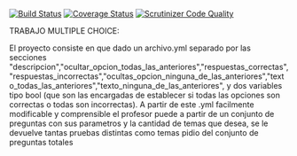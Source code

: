 [![Build Status](https://travis-ci.org/EmmanuelMess/PruebasGenerator.svg?branch=master)](https://travis-ci.org/EmmanuelMess/PruebasGenerator) [![Coverage Status](https://coveralls.io/repos/github/EmmanuelMess/PruebasGenerator/badge.svg?branch=master)](https://coveralls.io/github/EmmanuelMess/PruebasGenerator?branch=master) [![Scrutinizer Code Quality](https://scrutinizer-ci.com/g/EmmanuelMess/PruebasGenerator/badges/quality-score.png?b=master)](https://scrutinizer-ci.com/g/EmmanuelMess/PruebasGenerator/?branch=master)

TRABAJO MULTIPLE CHOICE:

El proyecto consiste en que dado un archivo.yml separado por las secciones  "descripcion","ocultar_opcion_todas_las_anteriores","respuestas_correctas","respuestas_incorrectas","ocultas_opcion_ninguna_de_las_anteriores","texto_todas_las_anteriores","texto_ninguna_de_las_anteriores", y dos variables tipo bool (que son las encargadas de establecer si todas las opciones son correctas o todas son incorrectas). A partir de este .yml facilmente modificable y comprensible el profesor puede a partir de un conjunto de preguntas con sus parametros y la cantidad de temas que desea, se le devuelve tantas pruebas distintas como temas pidio del conjunto de preguntas totales
